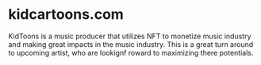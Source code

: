 # kidcartoons.com
KidToons is a music producer that utilizes NFT to monetize music industry and making great impacts in the music industry. This is a great turn around to upcoming artist, who are lookignf roward to maximizing there potentials.
